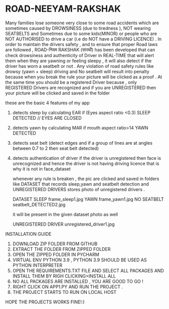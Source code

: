 # ROAD-NEEYAM-RAKSHAK
Many families lose someone very close to some road accidents which are sometimes caused
              by DROWSINESS (due to tiredness ), NOT wearing SEATBELTS  and Sometimes
              due to some kids(MINOR) or people who are NOT AUTHORISED to
              drive a car (i.e do NOT have a DRIVING LICENCE) . In order to maintain the drivers
              safety , and to ensure that proper Road laws are followed , ROAD-नियम RAKSHAK (सारथी) has been developed that can check drowsiness and authenticity of Driver in REAL-TIME that will alert
              them when they are yawning or feeling sleepy , it will also detect if the driver has worn a seatbelt or not . Any violation of road safety rules like drowsy (yawn + sleep) driving and No seatbelt will result into penalty because when you break the rule your picture will be clicked as a proof . At the same time you should be a registered Driver because , only REGISTERED Drivers are recognized and if you are UNREGISTERED then your picture will be clicked and saved in the folder 

 these are the basic 4 features of my app 

 1) detects sleep by calculating EAR 
    if (Eyes aspect ratio <0.3)
      SLEEP DETECTED // EYES ARE CLOSED 
 2) detects yawn by calculating MAR 
    if mouth aspect ratio>14
        YAWN DETECTED

 3) detects seat belt (detect edges and if a group of lines are at angles between 0.7 to 2 then seat belt detected)
 4) detects authentication of driver 
     if the driver is unregistered then face is unrecognized and hence the driver is not having driving licence that is why it is not in face_dataset 

     whenever any rule is breaken , the pic are clicked and saved in folders like DATASET that records sleep,yawn and seatbelt detection
     and UNREGISTERED DRIVERS stores photo of unregistered drivers .

     DATASET
     SLEEP 
     frame_sleep1.jpg 
     YAWN
     frame_yawn1.jpg
     NO SEATBELT
     seatbelt_DETECTED2.jpg

     it will be present in the given dataset photo as well 

     UNREGISTERED DRIVER
     unregistered_driver1.jpg

INSTALLATION GUIDE

1) DOWNLOAD ZIP FOLDER FROM GITHUB 
2) EXTRACT THE FOLDER FROM ZIPPED FOLDER
3) OPEN THE ZIPPED FOLDER IN PYCHARM 
4) VIRTUAL ENV PYTHON 3.9 , PYTHON 3.9 SHOULD BE USED AS PYTHON INTERPRETER
5) OPEN THE REQUIREMENTS.TXT FILE AND SELECT ALL PACKAGES AND INSTALL THEM BY RIGH CLICKING>INSTALL ALL
6) NO ALL PACKAGES ARE INSTALLED , YOU ARE GOOD TO GO !
7) RIGHT CLICK ON APP1.PY AND RUN THE PROJECT .
8) THE PROJECT STARTS TO RUN ON LOCAL HOST

HOPE THE PROJECTS WORKS FINE!:)

